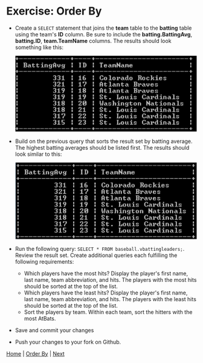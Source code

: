 # Exercise: Order By

- Create a `SELECT` statement that joins the **team** table to the **batting** table using the team's **ID** column.   Be sure to include the **batting.BattingAvg**, **batting.ID**, **team.TeamName** columns.  The results should look something like this:

  ![Order By List Players height descending](/static/assets/img/order-by4.png)

- Build on the previous query that sorts the result set by batting average.  The highest batting averages should be listed first.   The results should look similar to this:

  ![Order By List Players height descending](/static/assets/img/order-by5.png)

- Run the following query: `SELECT * FROM baseball.vbattingleaders;`.  Review the result set.  Create additional queries each fulfilling the following requirements:
  - Which players have the most hits?  Display the player's first name, last name, team abbreviation, and hits.  The players with the most hits should be sorted at the top of the list.
  - Which players have the least hits?  Display the player's first name, last name, team abbreviation, and hits.  The players with the least hits should be sorted at the top of the list.
  - Sort the players by team. Within each team, sort the hitters with the most AtBats.

-  Save and commit your changes
-  Push your changes to your fork on Github.  

[Home](/)  |  [Order By](/11-order-by/)  |  [Next](/12-group-by/)
